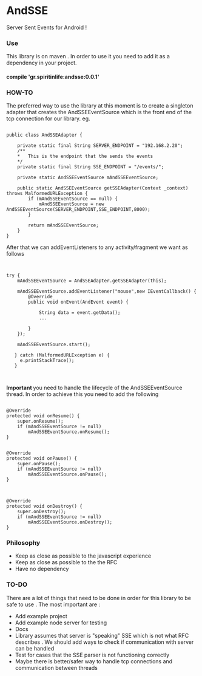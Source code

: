 # AndSSE
Server Sent Events for Android !

### Use
This library is on maven .
In order to use it you need to add it as a dependency in your project.<br>
#### compile 'gr.spiritinlife:andsse:0.0.1'

### HOW-TO
The preferred way to use the library at this moment is to create a singleton adapter that creates the AndSSEEventSource which is the front end
of the tcp connection for our library.
eg.
<pre><code>
public class AndSSEAdapter {

    private static final String SERVER_ENDPOINT = "192.168.2.20";
    /**
    *   This is the endpoint that the sends the events
    */
    private static final String SSE_ENDPOINT = "/events/";

    private static AndSSEEventSource mAndSSEEventSource;

    public static AndSSEEventSource getSSEAdapter(Context _context) throws MalformedURLException {
        if (mAndSSEEventSource == null) {
            mAndSSEEventSource = new AndSSEEventSource(SERVER_ENDPOINT,SSE_ENDPOINT,8000);
        }

        return mAndSSEEventSource;
    }
}
</code></pre>

After that we can addEventListeners to any activity/fragment we want as follows

<pre><code>

try {
    mAndSSEEventSource = AndSSEAdapter.getSSEAdapter(this);

    mAndSSEEventSource.addEventListener("mouse",new IEventCallback() {
        @Override
        public void onEvent(AndEvent event) {

            String data = event.getData();
            ...

        }
    });

    mAndSSEEventSource.start();

   } catch (MalformedURLException e) {
     e.printStackTrace();
   }


</code></pre>

<b> Important </b> you need to handle the lifecycle of the AndSSEEventSource thread.
In order to achieve this you need to add the following
<pre><code>
@Override
protected void onResume() {
    super.onResume();
    if (mAndSSEEventSource != null)
        mAndSSEEventSource.onResume();
}


@Override
protected void onPause() {
    super.onPause();
    if (mAndSSEEventSource != null)
        mAndSSEEventSource.onPause();
}



@Override
protected void onDestroy() {
    super.onDestroy();
    if (mAndSSEEventSource != null)
        mAndSSEEventSource.onDestroy();
}
</code></pre>

### Philosophy
+   Keep as close as possible to the javascript experience
+   Keep as close as possible to the the RFC
+   Have no dependency

### TO-DO
There are a lot of things that need to be done in order for this library to be safe to use .
The most important are :
+   Add example project
+   Add example node server for testing
+   Docs
+   Library assumes that server is "speaking" SSE which is not what RFC describes .
    We should add ways to check if communication with server can be handled
+   Test for cases that the SSE parser is not functioning correctly
+   Maybe there is better/safer way to handle tcp connections and communication between threads



